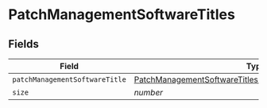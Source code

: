 # PatchManagementSoftwareTitles


## Fields

| Field                                                                                                                                         | Type                                                                                                                                          | Required                                                                                                                                      | Description                                                                                                                                   | Example                                                                                                                                       |
| --------------------------------------------------------------------------------------------------------------------------------------------- | --------------------------------------------------------------------------------------------------------------------------------------------- | --------------------------------------------------------------------------------------------------------------------------------------------- | --------------------------------------------------------------------------------------------------------------------------------------------- | --------------------------------------------------------------------------------------------------------------------------------------------- |
| `patchManagementSoftwareTitle`                                                                                                                | [PatchManagementSoftwareTitlesPatchManagementSoftwareTitle](../../models/shared/patchmanagementsoftwaretitlespatchmanagementsoftwaretitle.md) | :heavy_minus_sign:                                                                                                                            | N/A                                                                                                                                           |                                                                                                                                               |
| `size`                                                                                                                                        | *number*                                                                                                                                      | :heavy_minus_sign:                                                                                                                            | N/A                                                                                                                                           | 1                                                                                                                                             |